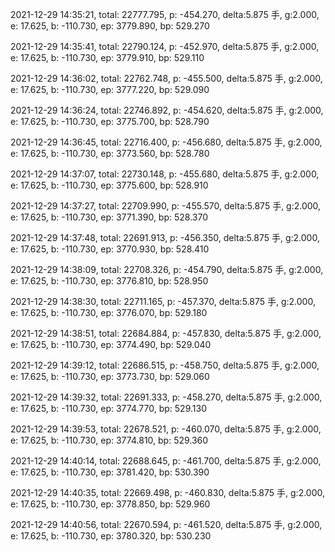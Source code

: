 2021-12-29 14:35:21, total: 22777.795, p: -454.270, delta:5.875 手, g:2.000, e: 17.625, b: -110.730, ep: 3779.890, bp: 529.270

2021-12-29 14:35:41, total: 22790.124, p: -452.970, delta:5.875 手, g:2.000, e: 17.625, b: -110.730, ep: 3779.910, bp: 529.110

2021-12-29 14:36:02, total: 22762.748, p: -455.500, delta:5.875 手, g:2.000, e: 17.625, b: -110.730, ep: 3777.220, bp: 529.090

2021-12-29 14:36:24, total: 22746.892, p: -454.620, delta:5.875 手, g:2.000, e: 17.625, b: -110.730, ep: 3775.700, bp: 528.790

2021-12-29 14:36:45, total: 22716.400, p: -456.680, delta:5.875 手, g:2.000, e: 17.625, b: -110.730, ep: 3773.560, bp: 528.780

2021-12-29 14:37:07, total: 22730.148, p: -455.680, delta:5.875 手, g:2.000, e: 17.625, b: -110.730, ep: 3775.600, bp: 528.910

2021-12-29 14:37:27, total: 22709.990, p: -455.570, delta:5.875 手, g:2.000, e: 17.625, b: -110.730, ep: 3771.390, bp: 528.370

2021-12-29 14:37:48, total: 22691.913, p: -456.350, delta:5.875 手, g:2.000, e: 17.625, b: -110.730, ep: 3770.930, bp: 528.410

2021-12-29 14:38:09, total: 22708.326, p: -454.790, delta:5.875 手, g:2.000, e: 17.625, b: -110.730, ep: 3776.810, bp: 528.950

2021-12-29 14:38:30, total: 22711.165, p: -457.370, delta:5.875 手, g:2.000, e: 17.625, b: -110.730, ep: 3776.070, bp: 529.180

2021-12-29 14:38:51, total: 22684.884, p: -457.830, delta:5.875 手, g:2.000, e: 17.625, b: -110.730, ep: 3774.490, bp: 529.040

2021-12-29 14:39:12, total: 22686.515, p: -458.750, delta:5.875 手, g:2.000, e: 17.625, b: -110.730, ep: 3773.730, bp: 529.060

2021-12-29 14:39:32, total: 22691.333, p: -458.270, delta:5.875 手, g:2.000, e: 17.625, b: -110.730, ep: 3774.770, bp: 529.130

2021-12-29 14:39:53, total: 22678.521, p: -460.070, delta:5.875 手, g:2.000, e: 17.625, b: -110.730, ep: 3774.810, bp: 529.360

2021-12-29 14:40:14, total: 22688.645, p: -461.700, delta:5.875 手, g:2.000, e: 17.625, b: -110.730, ep: 3781.420, bp: 530.390

2021-12-29 14:40:35, total: 22669.498, p: -460.830, delta:5.875 手, g:2.000, e: 17.625, b: -110.730, ep: 3778.850, bp: 529.960

2021-12-29 14:40:56, total: 22670.594, p: -461.520, delta:5.875 手, g:2.000, e: 17.625, b: -110.730, ep: 3780.320, bp: 530.230